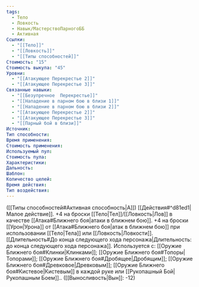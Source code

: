 ```yaml
---
tags:
  - Тело
  - Ловкость
  - Навык/МастерствоПарногоББ
  - Активная
Ссылки:
  - "[[Тело]]"
  - "[[Ловкость]]"
  - "[[Типы способностей]]"
Стоимость: "15"
Стоимость выкупа: "45"
Уровни:
  - "[[Атакующее Перекрестье 2]]"
  - "[[Атакующее Перекрестье 3]]"
Связанные навыки:
  - "[[Безупречное  Перекрестье]]"
  - "[[Нападение в парном бою в близи 1]]"
  - "[[Нападение в парном бою в близи 2]]"
  - "[[Атакующее Перекрестье 2]]"
  - "[[Атакующее Перекрестье 3]]"
  - "[[Парный бой в близи]]"
Источник:
Тип способности:
Время применения:
Стоимость применения:
Используемый пул:
Стоимость пула:
Характеристики:
Дальность:
Шаблон:
Количество целей:
Время действия:
Тип воздействия:
---
```

([[Типы способностей#Активная способность|А]]) [[Действия#^d81ed1|Малое действие]]. +4 на броски [[Тело|Тел]]/[[Ловкость|Лов]] в качестве [[Атака#Ближнего боя|атаки в ближнем бою]]. +4 на броски  [[Урон|Урона]] от [[Атака#Ближнего боя|атак в ближнем бою]] при использовании [[Тело|Тела]] или [[Ловкость|Ловкости]].
[[Длительность#До конца следующего хода персонажа|Длительность: до конца следующего хода персонажа]].
Используется с: [[Оружие Ближнего боя#Клинки|Клинками]]; [[Оружие Ближнего боя#Топоры|Топорами]]; [[Оружие Ближнего боя#Дробящее|Дробящим]]; [[Оружие Ближнего боя#Древковое|Древковым]]; [[Оружие Ближнего боя#Кистевое|Кистевым]] в каждой руке или [[Рукопашный Бой|Рукопашным Боем]].. ([[Выносливость|Вын]]: -12)